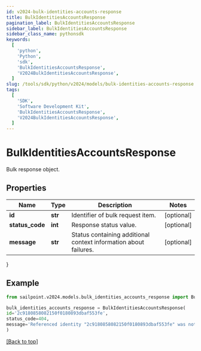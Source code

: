 ```yaml
---
id: v2024-bulk-identities-accounts-response
title: BulkIdentitiesAccountsResponse
pagination_label: BulkIdentitiesAccountsResponse
sidebar_label: BulkIdentitiesAccountsResponse
sidebar_class_name: pythonsdk
keywords:
  [
    'python',
    'Python',
    'sdk',
    'BulkIdentitiesAccountsResponse',
    'V2024BulkIdentitiesAccountsResponse',
  ]
slug: /tools/sdk/python/v2024/models/bulk-identities-accounts-response
tags:
  [
    'SDK',
    'Software Development Kit',
    'BulkIdentitiesAccountsResponse',
    'V2024BulkIdentitiesAccountsResponse',
  ]
---
```


# BulkIdentitiesAccountsResponse

Bulk response object.

## Properties

| Name | Type | Description | Notes |
| --- | --- | --- | --- |
| **id** | **str** | Identifier of bulk request item. | [optional] |
| **status_code** | **int** | Response status value. | [optional] |
| **message** | **str** | Status containing additional context information about failures. | [optional] |

}

## Example

```python
from sailpoint.v2024.models.bulk_identities_accounts_response import BulkIdentitiesAccountsResponse

bulk_identities_accounts_response = BulkIdentitiesAccountsResponse(
id='2c9180858082150f0180893dbaf553fe',
status_code=404,
message='Referenced identity "2c9180858082150f0180893dbaf553fe" was not found.'
)

```

[[Back to top]](#)
